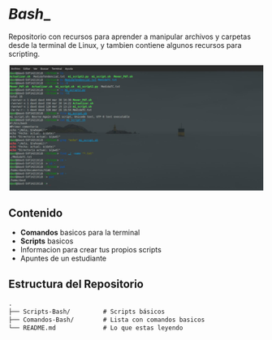# _Bash__
Repositorio con recursos para aprender a manipular archivos y carpetas desde la terminal de Linux, y tambien contiene algunos recursos para scripting.

<div align="center">
   <img src="Terminal2.jpg" alt="Terminal" width="500"/>
</div>

##  Contenido

-  **Comandos** basicos para la terminal
-  **Scripts** basicos
-  Informacion para crear tus propios scripts
-  Apuntes de un estudiante

##  Estructura del Repositorio

```main
.
├── Scripts-Bash/         # Scripts básicos
├── Comandos-Bash/        # Lista con comandos basicos
└── README.md             # Lo que estas leyendo
